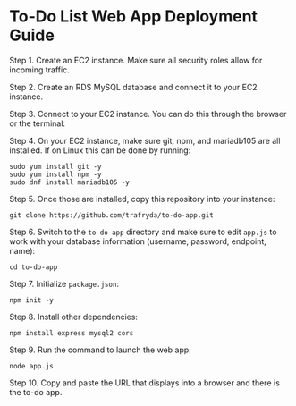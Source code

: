 # To-Do List Web App Deployment Guide

Step 1. Create an EC2 instance. Make sure all security roles allow for incoming traffic.

Step 2. Create an RDS MySQL database and connect it to your EC2 instance.

Step 3. Connect to your EC2 instance. You can do this through the browser or the terminal:

Step 4. On your EC2 instance, make sure git, npm, and mariadb105 are all installed. If on Linux this can be done by running:

    sudo yum install git -y
    sudo yum install npm -y
    sudo dnf install mariadb105 -y

Step 5. Once those are installed, copy this repository into your instance:

    git clone https://github.com/trafryda/to-do-app.git

Step 6. Switch to the `to-do-app` directory and make sure to edit `app.js` to work with your database information (username, password, endpoint, name):

    cd to-do-app

Step 7. Initialize `package.json`:

    npm init -y

Step 8. Install other dependencies:

    npm install express mysql2 cors

Step 9. Run the command to launch the web app:

    node app.js

Step 10. Copy and paste the URL that displays into a browser and there is the to-do app.

